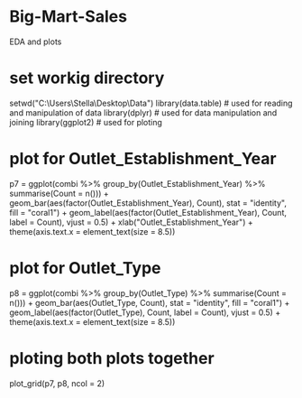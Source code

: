 # Big-Mart-Sales
EDA and plots
# set workig directory
setwd("C:\\Users\\Stella\\Desktop\\Data") 
library(data.table) # used for reading and manipulation of data
library(dplyr)      # used for data manipulation and joining
library(ggplot2)    # used for ploting 
# plot for Outlet_Establishment_Year
p7 = ggplot(combi %>% group_by(Outlet_Establishment_Year) %>% summarise(Count = n())) + 
  geom_bar(aes(factor(Outlet_Establishment_Year), Count), stat = "identity", fill = "coral1") +
  geom_label(aes(factor(Outlet_Establishment_Year), Count, label = Count), vjust = 0.5) +
  xlab("Outlet_Establishment_Year") +
  theme(axis.text.x = element_text(size = 8.5))
# plot for Outlet_Type
p8 = ggplot(combi %>% group_by(Outlet_Type) %>% summarise(Count = n())) + 
  geom_bar(aes(Outlet_Type, Count), stat = "identity", fill = "coral1") +
  geom_label(aes(factor(Outlet_Type), Count, label = Count), vjust = 0.5) +
  theme(axis.text.x = element_text(size = 8.5))
# ploting both plots together
plot_grid(p7, p8, ncol = 2)
